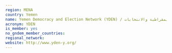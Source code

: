```yaml
---
region: MENA
country: Yemen
name: Yemen Democracy and Election Network (YDEN) / الشبكة اليمنية للديمقراطية والانتخابات
acronym: YDEN
is_member: yes
no_gndem_member_countries: 
regional_network: 
website: http://www.yden-y.org/
---
```

